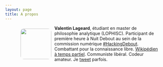 ```yaml
---
layout: page
title: A propos
---
```


<figure><img src="https://avatars3.githubusercontent.com/u/17970152" width=100 style="border-radius:10px; float:left; margin:10px"></figure>

**Valentin Lageard**, étudiant en master de philosophie analytique (LOPHISC).
Participant de première heure à Nuit Debout au sein de la commission numérique [#HackingDebout](https://wiki.nuitdebout.fr/wiki/Villes/Paris/Numérique). Combattant pour la connaissance libre. [Wikipédien à temps partiel](https://fr.wikipedia.org/wiki/Utilisateur:ValentinLageard). Communiste libéral. Codeur amateur. Je [tweet](https://twitter.com/valentinlageard) parfois.
